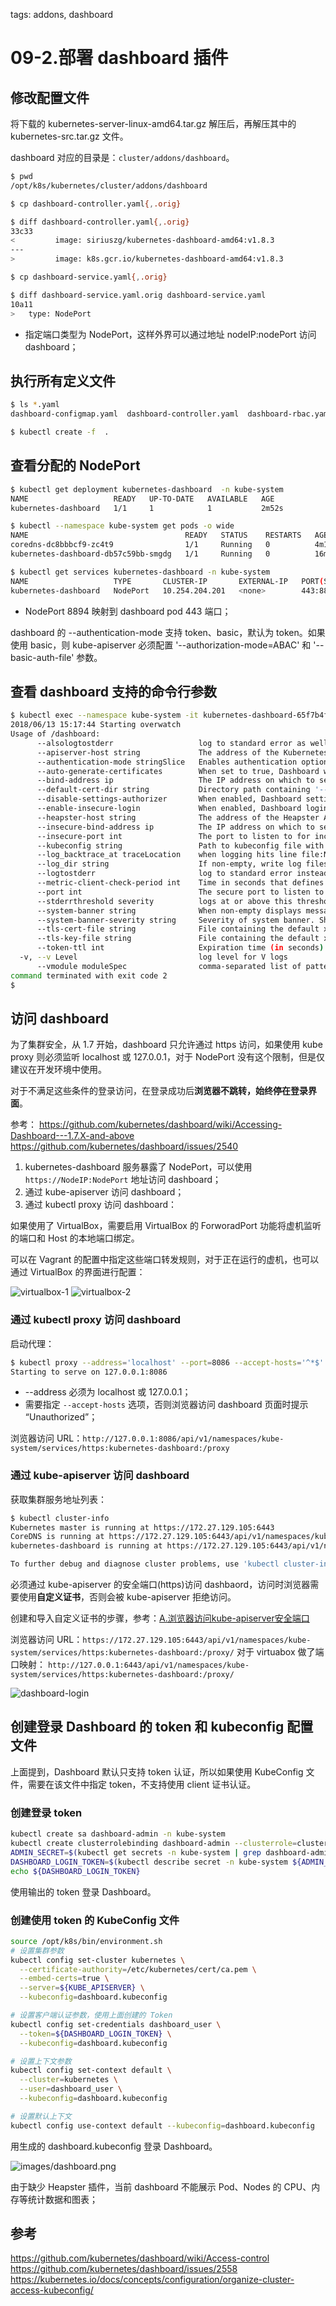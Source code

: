 <!-- toc -->

tags: addons, dashboard

# 09-2.部署 dashboard 插件

## 修改配置文件

将下载的 kubernetes-server-linux-amd64.tar.gz 解压后，再解压其中的 kubernetes-src.tar.gz 文件。

dashboard 对应的目录是：`cluster/addons/dashboard`。

``` bash
$ pwd
/opt/k8s/kubernetes/cluster/addons/dashboard

$ cp dashboard-controller.yaml{,.orig}

$ diff dashboard-controller.yaml{,.orig}
33c33
<         image: siriuszg/kubernetes-dashboard-amd64:v1.8.3
---
>         image: k8s.gcr.io/kubernetes-dashboard-amd64:v1.8.3

$ cp dashboard-service.yaml{,.orig}

$ diff dashboard-service.yaml.orig dashboard-service.yaml
10a11
>   type: NodePort
```
+ 指定端口类型为 NodePort，这样外界可以通过地址 nodeIP:nodePort 访问 dashboard；

## 执行所有定义文件

``` bash
$ ls *.yaml
dashboard-configmap.yaml  dashboard-controller.yaml  dashboard-rbac.yaml  dashboard-secret.yaml  dashboard-service.yaml

$ kubectl create -f  .
```

## 查看分配的 NodePort

``` bash
$ kubectl get deployment kubernetes-dashboard  -n kube-system
NAME                   READY   UP-TO-DATE   AVAILABLE   AGE
kubernetes-dashboard   1/1     1            1           2m52s

$ kubectl --namespace kube-system get pods -o wide
NAME                                   READY   STATUS    RESTARTS   AGE     IP            NODE         NOMINATED NODE   READINESS GATES
coredns-dc8bbbcf9-zc4t9                1/1     Running   0          4m16s   172.30.32.5   kube-node1   <none>           <none>
kubernetes-dashboard-db57c59bb-smgdg   1/1     Running   0          16m     172.30.92.4   kube-node3   <none>           <none>

$ kubectl get services kubernetes-dashboard -n kube-system
NAME                   TYPE       CLUSTER-IP       EXTERNAL-IP   PORT(S)        AGE
kubernetes-dashboard   NodePort   10.254.204.201   <none>        443:8894/TCP   41m
```
+ NodePort 8894 映射到 dashboard pod 443 端口；

dashboard 的 --authentication-mode 支持 token、basic，默认为 token。如果使用 basic，则 kube-apiserver 必须配置 '--authorization-mode=ABAC' 和 '--basic-auth-file' 参数。

## 查看 dashboard 支持的命令行参数

``` bash
$ kubectl exec --namespace kube-system -it kubernetes-dashboard-65f7b4f486-wgc6j  -- /dashboard --help
2018/06/13 15:17:44 Starting overwatch
Usage of /dashboard:
      --alsologtostderr                   log to standard error as well as files
      --apiserver-host string             The address of the Kubernetes Apiserver to connect to in the format of protocol://address:port, e.g., http://localhost:8080. If not specified, the assumption is that the binary runs inside a Kubernetes cluster and local discovery is attempted.
      --authentication-mode stringSlice   Enables authentication options that will be reflected on login screen. Supported values: token, basic. Default: token.Note that basic option should only be used if apiserver has '--authorization-mode=ABAC' and '--basic-auth-file' flags set. (default [token])
      --auto-generate-certificates        When set to true, Dashboard will automatically generate certificates used to serve HTTPS. Default: false.
      --bind-address ip                   The IP address on which to serve the --secure-port (set to 0.0.0.0 for all interfaces). (default 0.0.0.0)
      --default-cert-dir string           Directory path containing '--tls-cert-file' and '--tls-key-file' files. Used also when auto-generating certificates flag is set. (default "/certs")
      --disable-settings-authorizer       When enabled, Dashboard settings page will not require user to be logged in and authorized to access settings page.
      --enable-insecure-login             When enabled, Dashboard login view will also be shown when Dashboard is not served over HTTPS. Default: false.
      --heapster-host string              The address of the Heapster Apiserver to connect to in the format of protocol://address:port, e.g., http://localhost:8082. If not specified, the assumption is that the binary runs inside a Kubernetes cluster and service proxy will be used.
      --insecure-bind-address ip          The IP address on which to serve the --port (set to 0.0.0.0 for all interfaces). (default 127.0.0.1)
      --insecure-port int                 The port to listen to for incoming HTTP requests. (default 9090)
      --kubeconfig string                 Path to kubeconfig file with authorization and master location information.
      --log_backtrace_at traceLocation    when logging hits line file:N, emit a stack trace (default :0)
      --log_dir string                    If non-empty, write log files in this directory
      --logtostderr                       log to standard error instead of files
      --metric-client-check-period int    Time in seconds that defines how often configured metric client health check should be run. Default: 30 seconds. (default 30)
      --port int                          The secure port to listen to for incoming HTTPS requests. (default 8443)
      --stderrthreshold severity          logs at or above this threshold go to stderr (default 2)
      --system-banner string              When non-empty displays message to Dashboard users. Accepts simple HTML tags. Default: ''.
      --system-banner-severity string     Severity of system banner. Should be one of 'INFO|WARNING|ERROR'. Default: 'INFO'. (default "INFO")
      --tls-cert-file string              File containing the default x509 Certificate for HTTPS.
      --tls-key-file string               File containing the default x509 private key matching --tls-cert-file.
      --token-ttl int                     Expiration time (in seconds) of JWE tokens generated by dashboard. Default: 15 min. 0 - never expires (default 900)
  -v, --v Level                           log level for V logs
      --vmodule moduleSpec                comma-separated list of pattern=N settings for file-filtered logging
command terminated with exit code 2
$
```

## 访问 dashboard

为了集群安全，从 1.7 开始，dashboard 只允许通过 https 访问，如果使用 kube proxy 则必须监听 localhost 或 127.0.0.1，对于 NodePort 没有这个限制，但是仅建议在开发环境中使用。

对于不满足这些条件的登录访问，在登录成功后**浏览器不跳转，始终停在登录界面**。

参考：
https://github.com/kubernetes/dashboard/wiki/Accessing-Dashboard---1.7.X-and-above
https://github.com/kubernetes/dashboard/issues/2540

1. kubernetes-dashboard 服务暴露了 NodePort，可以使用 `https://NodeIP:NodePort` 地址访问 dashboard；
1. 通过 kube-apiserver 访问 dashboard；
1. 通过 kubectl proxy 访问 dashboard：

如果使用了 VirtualBox，需要启用 VirtualBox 的 ForworadPort 功能将虚机监听的端口和 Host 的本地端口绑定。

可以在 Vagrant 的配置中指定这些端口转发规则，对于正在运行的虚机，也可以通过 VirtualBox 的界面进行配置：

![virtualbox-1](./images/virtualbox-1.png)
![virtualbox-2](./images/virtualbox-2.png)

### 通过 kubectl proxy 访问 dashboard

启动代理：

``` bash
$ kubectl proxy --address='localhost' --port=8086 --accept-hosts='^*$'
Starting to serve on 127.0.0.1:8086
```
+ --address 必须为 localhost 或 127.0.0.1；
+ 需要指定 `--accept-hosts` 选项，否则浏览器访问 dashboard 页面时提示 “Unauthorized”；

浏览器访问 URL：`http://127.0.0.1:8086/api/v1/namespaces/kube-system/services/https:kubernetes-dashboard:/proxy`

### 通过 kube-apiserver 访问 dashboard

获取集群服务地址列表：

``` bash
$ kubectl cluster-info
Kubernetes master is running at https://172.27.129.105:6443
CoreDNS is running at https://172.27.129.105:6443/api/v1/namespaces/kube-system/services/coredns:dns/proxy
kubernetes-dashboard is running at https://172.27.129.105:6443/api/v1/namespaces/kube-system/services/https:kubernetes-dashboard:/proxy

To further debug and diagnose cluster problems, use 'kubectl cluster-info dump'.
```

必须通过 kube-apiserver 的安全端口(https)访问 dashbaord，访问时浏览器需要使用**自定义证书**，否则会被 kube-apiserver 拒绝访问。

创建和导入自定义证书的步骤，参考：[A.浏览器访问kube-apiserver安全端口](A.浏览器访问kube-apiserver安全端口.md)

浏览器访问 URL：`https://172.27.129.105:6443/api/v1/namespaces/kube-system/services/https:kubernetes-dashboard:/proxy/`
对于 virtuabox 做了端口映射： `http://127.0.0.1:6443/api/v1/namespaces/kube-system/services/https:kubernetes-dashboard:/proxy/`

![dashboard-login](./images/dashboard-login.png)

## 创建登录 Dashboard 的 token 和 kubeconfig 配置文件

上面提到，Dashboard 默认只支持 token 认证，所以如果使用 KubeConfig 文件，需要在该文件中指定 token，不支持使用 client 证书认证。

### 创建登录 token

``` bash
kubectl create sa dashboard-admin -n kube-system
kubectl create clusterrolebinding dashboard-admin --clusterrole=cluster-admin --serviceaccount=kube-system:dashboard-admin
ADMIN_SECRET=$(kubectl get secrets -n kube-system | grep dashboard-admin | awk '{print $1}')
DASHBOARD_LOGIN_TOKEN=$(kubectl describe secret -n kube-system ${ADMIN_SECRET} | grep -E '^token' | awk '{print $2}')
echo ${DASHBOARD_LOGIN_TOKEN}
```

使用输出的 token 登录 Dashboard。

### 创建使用 token 的 KubeConfig 文件

``` bash
source /opt/k8s/bin/environment.sh
# 设置集群参数
kubectl config set-cluster kubernetes \
  --certificate-authority=/etc/kubernetes/cert/ca.pem \
  --embed-certs=true \
  --server=${KUBE_APISERVER} \
  --kubeconfig=dashboard.kubeconfig

# 设置客户端认证参数，使用上面创建的 Token
kubectl config set-credentials dashboard_user \
  --token=${DASHBOARD_LOGIN_TOKEN} \
  --kubeconfig=dashboard.kubeconfig

# 设置上下文参数
kubectl config set-context default \
  --cluster=kubernetes \
  --user=dashboard_user \
  --kubeconfig=dashboard.kubeconfig

# 设置默认上下文
kubectl config use-context default --kubeconfig=dashboard.kubeconfig
```

用生成的 dashboard.kubeconfig  登录 Dashboard。

![images/dashboard.png](images/dashboard.png)

由于缺少 Heapster 插件，当前 dashboard 不能展示 Pod、Nodes 的 CPU、内存等统计数据和图表；

## 参考
https://github.com/kubernetes/dashboard/wiki/Access-control
https://github.com/kubernetes/dashboard/issues/2558
https://kubernetes.io/docs/concepts/configuration/organize-cluster-access-kubeconfig/
